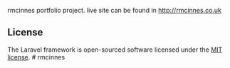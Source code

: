 rmcinnes portfolio project. live site can be found in http://rmcinnes.co.uk

## License

The Laravel framework is open-sourced software licensed under the [MIT license](https://opensource.org/licenses/MIT).
#   r m c i n n e s 
 
 
